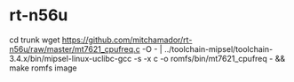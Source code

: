 # rt-n56u

cd trunk
wget https://github.com/mitchamador/rt-n56u/raw/master/mt7621_cpufreq.c -O - | ../toolchain-mipsel/toolchain-3.4.x/bin/mipsel-linux-uclibc-gcc -s -x c -o romfs/bin/mt7621_cpufreq - && make romfs image
